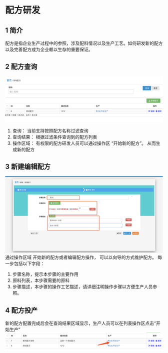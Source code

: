 配方研发
======================

## 1 简介
配方是指企业生产过程中的参照，涉及配料情况以及生产工艺。如何研发新的配方以及完善配方成为企业赖以生存的重要保证。

## 2 配方查询
![配方查询](_static/image/19.png)
1. 查询： 当前支持按照配方名称过滤查询
2. 查询结果： 根据过滤条件查询到的配方列表
3. 操作区域： 有权限的配方研发人员可以通过操作区 “开始新的配方”。 从而生成新的配方


## 3 新建编辑配方
![配方研发](_static/image/20.png)
通过操作区域 开始新的配方或者编辑配方操作， 可以以向导的方式维护配方。
每一步包括以下字段：
1. 步骤名称，提示本步骤的主要作用
2. 原料列表，本步骤需要的原料
3. 步骤描述，本步骤的操作工艺描述，请详细注明操作步骤以方便生产人员参照。

## 4 配方投产
新的配方配置完成后会在查询结果区域显示，生产人员可以在列表操作区点击“开始生产”
![配方研发](_static/image/21.png)